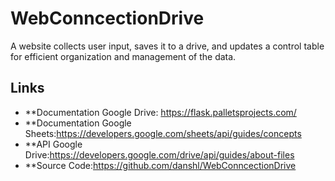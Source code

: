 # WebConncectionDrive
A website collects user input, saves it to a drive, and updates a control table for efficient organization and management of the data.
 

Links
------
- **Documentation Google Drive: https://flask.palletsprojects.com/
- **Documentation Google Sheets:https://developers.google.com/sheets/api/guides/concepts
- **API Google Drive:https://developers.google.com/drive/api/guides/about-files
- **Source Code:https://github.com/danshl/WebConncectionDrive

